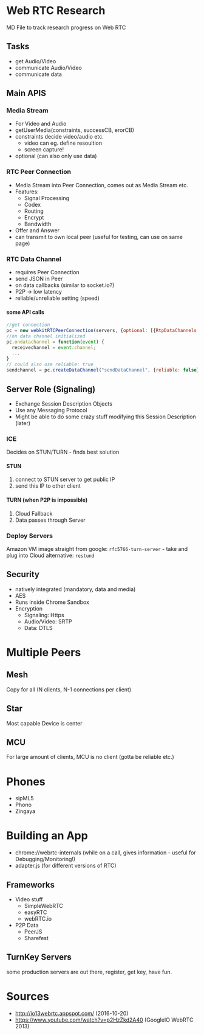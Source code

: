 # Web RTC Research

MD File to track research progress on Web RTC

## Tasks

* get Audio/Video
* communicate Audio/Video
* communicate data

## Main APIS

### Media Stream

* For Video and Audio  
* getUserMedia(constraints, successCB, erorCB)  
* constraints decide video/audio etc.  
  * video can eg. define resoultion
  * screen capture! 
* optional (can also only use data)

### RTC Peer Connection

* Media Stream into Peer Connection, comes out as Media Stream etc.
* Features:
  * Signal Processing
  * Codex
  * Routing
  * Encrypt
  * Bandwidth
* Offer and Answer
* can transmit to own local peer (useful for testing, can use on same page)

### RTC Data Channel

* requires Peer Connection
* send JSON in Peer
* on data callbacks (similar to socket.io?)
* P2P -> low latency
* reliable/unreliable setting (speed)

#### some API calls
``` javascript
//get connection
pc = new webkitRTCPeerConnection(servers, {optional: [{RtpDataChannels: true}]});
//on data channel initialized
pc.ondatachannel = function(event) {
  receivechannel = event.channel;
  ...
}
// could also use reliable: true
sendchannel = pc.createDataChannel("sendDataChannel", {reliable: false});
```

## Server Role (Signaling)

* Exchange Session Description Objects
* Use any Messaging Protocol
* Might be able to do some crazy stuff modifying this Session Description (later)

### ICE
Decides on STUN/TURN - finds best solution

#### STUN
1. connect to STUN server to get public IP
2. send this IP to other client

#### TURN (when P2P is impossible)
1. Cloud Fallback
2. Data passes through Server

### Deploy Servers
Amazon VM image straight from google:  `rfc5766-turn-server` - take and plug into Cloud
alternative: `restund`

## Security
* natively integrated (mandatory, data and media)
* AES
* Runs inside Chrome Sandbox
* Encryption
  * Signaling: Https
  * Audio/Video: SRTP
  * Data: DTLS

# Multiple Peers

## Mesh
Copy for all (N clients, N-1 connections per client)

## Star
Most capable Device is center

## MCU
For large amount of clients, MCU is no client (gotta be reliable etc.)

# Phones
* sipML5
* Phono
* Zingaya

# Building an App
* chrome://webrtc-internals (while on a call, gives information - useful for Debugging/Monitoring!)
* adapter.js (for different versions of RTC)

## Frameworks
* Video stuff
  * SimpleWebRTC
  * easyRTC
  * webRTC.io
* P2P Data
  * PeerJS
  * Sharefest
  
## TurnKey Servers
some production servers are out there, register, get key, have fun.


# Sources
* http://io13webrtc.appspot.com/ (2016-10-20)
* https://www.youtube.com/watch?v=p2HzZkd2A40 (GoogleIO WebRTC 2013)
